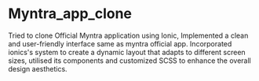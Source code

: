 # Myntra_app_clone
Tried to clone Official Myntra application using Ionic, Implemented a clean and user-friendly interface same as myntra official app. Incorporated ionics's system to create a dynamic layout that adapts to different screen sizes, utilised its components and customized SCSS to enhance the overall design aesthetics.
